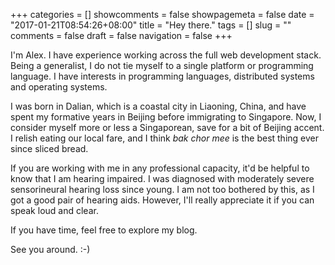 +++
categories = []
showcomments = false
showpagemeta = false
date = "2017-01-21T08:54:26+08:00"
title = "Hey there."
tags = []
slug = ""
comments = false
draft = false
navigation = false
+++

I'm Alex. I have experience working across the full web development stack. Being a generalist, I do not tie myself to a single platform or programming language. I have interests in programming languages, distributed systems and operating systems.

I was born in Dalian, which is a coastal city in Liaoning, China, and have spent my formative years in Beijing before immigrating to Singapore. Now, I consider myself more or less a Singaporean, save for a bit of Beijing accent. I relish eating our local fare, and I think <i>bak chor mee</i> is the best thing ever since sliced bread.

If you are working with me in any professional capacity, it'd be helpful to know that I am hearing impaired. I was diagnosed with moderately severe sensorineural hearing loss since young. I am not too bothered by this, as I got a good pair of hearing aids. However, I'll really appreciate it if you can speak loud and clear. 

If you have time, feel free to explore my blog. 

See you around. :-)
